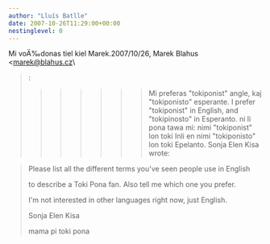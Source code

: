 ```yaml
---
author: "Lluís Batlle"
date: 2007-10-26T11:29:00+00:00
nestinglevel: 0
---
```

Mi voÄ‰donas tiel kiel Marek.2007/10/26, Marek Blahus <[marek@blahus.cz](mailto://marek@blahus.cz)\
>:
>>>>>>> Mi preferas "tokiponist" angle, kaj "tokiponisto" esperante.
>> I prefer "tokiponist" in English, and "tokipinosto" in Esperanto.
>> ni li pona tawa mi: nimi "tokiponist" lon toki Inli en nimi
> "tokiponisto" lon toki Epelanto.
>> Sonja Elen Kisa wrote:

> 
> Please list all the different terms you've seen people use in English
> 
> to describe a Toki Pona fan. Also tell me which one you prefer.
> 
>> 
> I'm not interested in other languages right now, just English.
> 
>> 
> Sonja Elen Kisa
> 
> mama pi toki pona
>>